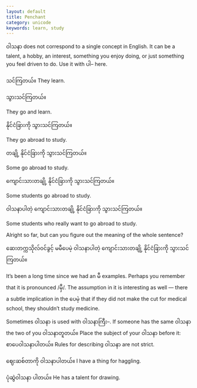 ```yaml
---
layout: default
title: Penchant
category: unicode
keywords: learn, study
---
```


<p><span class='mm3'>ဝါသနာ</span> does not correspond to a single concept in English. It can be a talent, a hobby, an interest, something you enjoy doing, or just something you feel driven to do. Use it with <span class='mm3'>ပါ</span>– here.</p>

<p><span class='mm3'>သင်ကြတယ်။</span> They learn.</p>

<p class="hide-trigger"><span class='mm3'>သွားသင်ကြတယ်။</span></p>
<p class='hide-this'>They go and learn.</p>

<p class="hide-trigger"><span class='mm3'>နိုင်ငံခြားကို သွားသင်ကြတယ်။</span></p>
<p class='hide-this'>They go abroad to study.</p>

<p class="hide-trigger"><span class='mm3'>တချို့ နိုင်ငံခြားကို သွားသင်ကြတယ်။</span></p>
<p class='hide-this'>Some go abroad to study.</p>

<p class="hide-trigger"><span class='mm3'>ကျောင်းသားတချို့ နိုင်ငံခြားကို သွားသင်ကြတယ်။</span></p>
<p class='hide-this'>Some students go abroad to study.</p>

<p class="hide-trigger"><span class='mm3'>ဝါသနာပါတဲ့ ကျောင်းသားတချို့ နိုင်ငံခြားကို သွားသင်ကြတယ်။</span></p>
<p class='hide-this'>Some students who really want to go abroad to study.</p>

<p>Alright so far, but can you figure out the meaning of the whole sentence?</p>
<p class="hide-trigger"><span class='mm3'>ဆေးတက္ကသိုလ်ဝင်ခွင့် မမီပေမဲ့ ဝါသနာပါတဲ့ ကျောင်းသားတချို့ နိုင်ငံခြားကို သွားသင်ကြတယ်။</span></p>
<p class='hide-this'>It’s been a long time since we had an <span class='mm3'>မီ</span> examples. Perhaps you remember that it is pronounced /<span class='mm3'>မှီ</span>/. The assumption in it is interesting as well — there a subtle implication in the <span class='mm3'>ပေမဲ့</span> that if they did not make the cut for medical school, they shouldn’t study medicine.</p>

<p>Sometimes <span class='mm3'>ဝါသနာ</span> is used with <span class='mm3'>ဝါသနာကြီး</span>–. If someone has the same <span class='mm3'>ဝါသနာ</span> the two of you <span class='mm3'>ဝါသနာတူတယ်။</span> Place the subject of your <span class='mm3'>ဝါသနာ</span> before it: <span class='mm3'>စာပေဝါသနာပါတယ်။</span> Rules for describing <span class='mm3'>ဝါသနာ</span> are not strict.</p>
<p><span class='mm3'>ဈေးဆစ်တာကို ဝါသနာပါတယ်။</span> I have a thing for haggling.</p>
<p><span class='mm3'>ပုံဆွဲဝါသနာ ပါတယ်။</span> He has a talent for drawing.</p>
